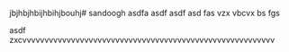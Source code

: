 jbjhbjhbijhbihjbouhj# sandoogh
asdfa
asdf
asdf
asd
fas
vzx
vbcvx
bs
fgs

asdf
zxcvvvvvvvvvvvvvvvvvvvvvvvvvvvvvvvvvvvvvvvvvvvvvvvvvvvvvvvvv
